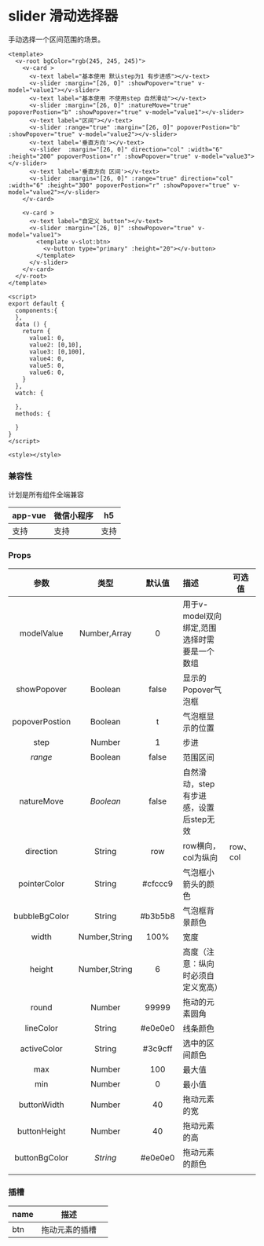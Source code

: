 # slider 滑动选择器

 手动选择一个区间范围的场景。

<webview url="/pages/form/slider"></webview>

```vue
<template>
  <v-root bgColor="rgb(245, 245, 245)">
    <v-card >
      <v-text label="基本使用 默认step为1 有步进感"></v-text>
      <v-slider :margin="[26, 0]" :showPopover="true" v-model="value1"></v-slider>
      <v-text label="基本使用 不使用step 自然滑动"></v-text>
      <v-slider :margin="[26, 0]" :natureMove="true" popoverPostion="b" :showPopover="true" v-model="value1"></v-slider>
      <v-text label="区间"></v-text>
      <v-slider :range="true" :margin="[26, 0]" popoverPostion="b" :showPopover="true" v-model="value2"></v-slider>
      <v-text label='垂直方向'></v-text>
      <v-slider  :margin="[26, 0]" direction="col" :width="6" :height="200" popoverPostion="r" :showPopover="true" v-model="value3"></v-slider>
      <v-text label='垂直方向 区间'></v-text>
      <v-slider  :margin="[26, 0]" :range="true" direction="col" :width="6" :height="300" popoverPostion="r" :showPopover="true" v-model="value2"></v-slider>
    </v-card>

    <v-card >
      <v-text label="自定义 button"></v-text>
      <v-slider :margin="[26, 0]" :showPopover="true" v-model="value1">
        <template v-slot:btn>
          <v-button type="primary" :height="20"></v-button>
        </template>
      </v-slider>
    </v-card>
  </v-root>
</template>

<script>
export default {
  components:{
  },
  data () {
    return {
      value1: 0,
      value2: [0,10],
      value3: [0,100],
      value4: 0,
      value5: 0,
      value6: 0,
    }
  },
  watch: {

  },
  methods: {

  }
}
</script>

<style></style>
```


### 兼容性

计划是所有组件全端兼容

| app-vue | 微信小程序 | h5   |
| ------- | ---------- | ---- |
| 支持    | 支持       | 支持 |

### Props

|      参数      |     类型      |  默认值  | 描述                                         | 可选值   |
| :------------: | :-----------: | :------: | :------------------------------------------- | -------- |
|   modelValue   | Number,Array  |    0     | 用于v-model双向绑定,范围选择时需要是一个数组 |          |
|  showPopover   |    Boolean    |  false   | 显示的Popover气泡框                          |          |
| popoverPostion |    Boolean    |    t     | 气泡框显示的位置                             |          |
|      step      |    Number     |    1     | 步进                                         |          |
|    *range*     |    Boolean    |  false   | 范围区间                                     |          |
|   natureMove   |   *Boolean*   |  false   | 自然滑动，step有步进感，设置后step无效       |          |
|   direction    |    String     |   row    | row横向，col为纵向                           | row、col |
|  pointerColor  |    String     | \#cfccc9 | 气泡框小箭头的颜色                           |          |
| bubbleBgColor  |    String     | \#b3b5b8 | 气泡框背景颜色                               |          |
|     width      | Number,String |   100%   | 宽度                                         |          |
|     height     | Number,String |    6     | 高度（注意：纵向时必须自定义宽高）           |          |
|     round      |    Number     |  99999   | 拖动的元素圆角                               |          |
|   lineColor    |    String     | \#e0e0e0 | 线条颜色                                     |          |
|  activeColor   |    String     | \#3c9cff | 选中的区间颜色                               |          |
|      max       |    Number     |   100    | 最大值                                       |          |
|      min       |    Number     |    0     | 最小值                                       |          |
|  buttonWidth   |    Number     |    40    | 拖动元素的宽                                 |          |
|  buttonHeight  |    Number     |    40    | 拖动元素的高                                 |          |
| buttonBgColor  |   *String*    | \#e0e0e0 | 拖动元素的颜色                               |          |
|                |               |          |                                              |          |

### 插槽

| name | 描述           |      |
| ---- | -------------- | ---- |
| btn  | 拖动元素的插槽 |      |

